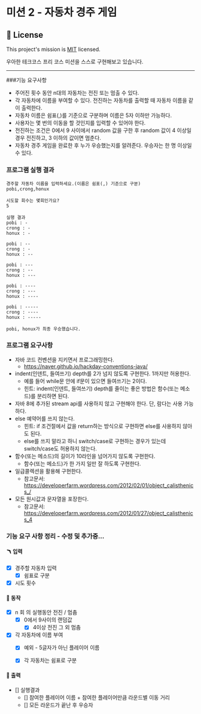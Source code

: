 # 미션 2 - 자동차 경주 게임

## 📝 License
This project's mission is [MIT](https://github.com/woowacourse/java-baseball-precourse/blob/master/LICENSE) licensed.

우아한 테크코스 프리 코스 미션을 스스로 구현해보고 있습니다.
***

###기능 요구사항
- 주어진 횟수 동안 n대의 자동차는 전진 또는 멈출 수 있다.
- 각 자동차에 이름을 부여할 수 있다. 전진하는 자동차를 출력할 때 자동차 이름을 같이 출력한다.
- 자동차 이름은 쉼표(,)를 기준으로 구분하며 이름은 5자 이하만 가능하다.
- 사용자는 몇 번의 이동을 할 것인지를 입력할 수 있어야 한다.
- 전진하는 조건은 0에서 9 사이에서 random 값을 구한 후 random 값이 4 이상일 경우 전진하고, 3 이하의 값이면 멈춘다.
- 자동차 경주 게임을 완료한 후 누가 우승했는지를 알려준다. 우승자는 한 명 이상일 수 있다.


### 프로그램 실행 결과
```text
경주할 자동차 이름을 입력하세요.(이름은 쉼표(,) 기준으로 구분)
pobi,crong,honux

시도할 회수는 몇회인가요?
5

실행 결과 
pobi : - 
crong : - 
honux : -

pobi : -- 
crong : - 
honux : --

pobi : --- 
crong : -- 
honux : ---

pobi : ---- 
crong : --- 
honux : ----

pobi : ----- 
crong : ---- 
honux : -----

pobi, honux가 최종 우승했습니다.
```

### 프로그램 요구사항

- 자바 코드 컨벤션을 지키면서 프로그래밍한다.
  - https://naver.github.io/hackday-conventions-java/
- indent(인덴트, 들여쓰기) depth를 2가 넘지 않도록 구현한다. 1까지만 허용한다.
  - 예를 들어 while문 안에 if문이 있으면 들여쓰기는 2이다.
  - 힌트: indent(인덴트, 들여쓰기) depth를 줄이는 좋은 방법은 함수(또는 메소드)를 분리하면 된다.
- 자바 8에 추가된 stream api를 사용하지 않고 구현해야 한다. 단, 람다는 사용 가능하다. 
- else 예약어를 쓰지 않는다.
  - 힌트: if 조건절에서 값을 return하는 방식으로 구현하면 else를 사용하지 않아도 된다.
  - else를 쓰지 말라고 하니 switch/case로 구현하는 경우가 있는데 switch/case도 허용하지 않는다. 
- 함수(또는 메소드)의 길이가 10라인을 넘어가지 않도록 구현한다.
  - 함수(또는 메소드)가 한 가지 일만 잘 하도록 구현한다.
- 일급콜렉션을 활용해 구현한다.
  - 참고문서: https://developerfarm.wordpress.com/2012/02/01/object_calisthenics_/
- 모든 원시값과 문자열을 포장한다.
  - 참고문서: https://developerfarm.wordpress.com/2012/01/27/object_calisthenics_4


### 기능 요구 사항 정리 - 수정 및 추가중...

#### 🪃 입력
- [x] 경주할 자동차 입력
  - [x] 쉼표로 구분
- [x] 시도 횟수

#### 🥶 동작
- [x] n 회 의 실행동안 전진 / 멈춤
  - [x] 0에서 9사이의 랜덤값
    - [x] 4이상 전진 그 외 멈춤
- [x] 각 자동차에 이름 부여
  - [x] 예외 - 5글자가 아닌 플레이어 이름
  - [x] 각 자동차는 쉼표로 구분


#### 🎢 출력
- [] 실행결과
  - [] 참여한 플레이어 이름 + 참여한 플레이어만큼 라운드별 이동 거리
  - [] 모든 라운드가 끝난 후 우승자